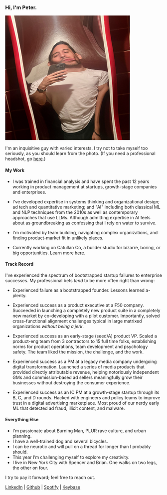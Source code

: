 ### Hi, I'm Peter.

<img src="peter.jpeg?raw=true" width="400">

I'm an inquisitive guy with varied interests. I try not to take myself too seriously, as you should learn from the photo. (If you need a professional headshot, go [here](7D1A8939.jpg?raw=true).)

#### My Work
- I was trained in financial analysis and have spent the past 12 years working in product management at startups, growth-stage companies and enterprises.

- I've developed expertise in systems thinking and organizational design; ad tech and quantitative marketing; and "AI" including both classical ML and NLP techniques from the 2010s as well as contemporary approaches that use LLMs. Although admitting expertise in AI feels about as groundbreaking as confessing that I rely on water to survive.

- I'm motivated by team building, navigating complex organizations, and finding product-market fit in unlikely places.

- Currently working on Catullan Co, a builder studio for bizarre, boring, or big opportunities. Learn more [here](https://catullan.com).

#### Track Record

I've experienced the spectrum of bootstrapped startup failures to enterprise successes. My professional bets _tend_ to be more often right than wrong:

- Experienced failure as a bootstrapped founder. Lessons learned a-plenty.

- Experienced success as a product executive at a F50 company. Succeeded in launching a completely new product suite in a completely new market by co-developing with a pilot customer. Importantly, solved cross-functional alignment challenges typical in large matrixed organizations _without being a jerk_.

- Experienced success as an early-stage (seed/A) product VP. Scaled a product-eng team from 3 contractors to 15 full time folks, establishing norms for product operations, team development and psychology safety. The team liked the mission, the challenge, and the work.

- Experienced success as a PM at a legacy media company undergoing digital transformation. Launched a series of media products that provided directly attributable revenue, helping notoriously independent GMs and commission-based ad sellers meaningfully grow their businesses without destroying the consumer experience.

- Experienced success as an IC PM at a growth-stage startup through its B, C, and D rounds. Hacked with engineers and policy teams to improve trust in a digital advertising marketplace. Most proud of our nerdy early ML that detected ad fraud, illicit content, and malware.


#### Everything Else

- I'm passionate about Burning Man, PLUR rave culture, and urban planning.
- I have a well-trained dog and several bicycles.
- I can be neurotic and will pull on a thread for longer than I probably should.
- This year I’m challenging myself to explore my creativity.
- I live in New York City with Spencer and Brian. One walks on two legs, the other on four.

I try to pay it forward; feel free to reach out.

[LinkedIn](https://linkedin.com/in/peterelbaor) | [Github](https://github.com/roablep) | [Spotify](https://open.spotify.com/user/pip56789) | [Keybase](https://keybase.io/roablep)
